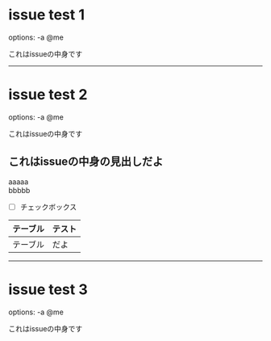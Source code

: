 #         issue test 1
options: -a @me

これはissueの中身です

---

# issue test 2
options: -a @me

これはissueの中身です
## これはissueの中身の見出しだよ
aaaaa  
bbbbb  

- [ ] チェックボックス

|テーブル|テスト|
|-|-|
|テーブル|だよ|

---

# issue test 3
options: -a @me

これはissueの中身です

